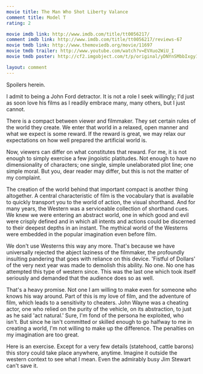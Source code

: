 ```yaml
---
movie title: The Man Who Shot Liberty Valance
comment title: Model T
rating: 2

movie imdb link: http://www.imdb.com/title/tt0056217/
comment imdb link: http://www.imdb.com/title/tt0056217/reviews-67
movie tmdb link: http://www.themoviedb.org/movie/11697
movie tmdb trailer: http://www.youtube.com/watch?v=EVXuo2WiU_I
movie tmdb poster: http://cf2.imgobject.com/t/p/original/yDNYnSMbbIxgy1u2aUIzQPkuu0l.jpg

layout: comment
---
```


Spoilers herein.

I admit to being a John Ford detractor. It is not a role I seek willingly; I'd just as soon love his films as I readily embrace many, many others, but I just cannot.

There is a compact between viewer and filmmaker. They set certain rules of the world they create. We enter that world in a relaxed, open manner and what we expect is some reward. If the reward is great, we may relax our expectations on how well prepared the artificial world is.

Now, viewers can differ on what constitutes that reward. For me, it is not enough to simply exercise a few jingoistic platitudes. Not enough to have no dimensionality of characters; one single, simple unelaborated plot line; one simple moral. But you, dear reader may differ, but this is not the matter of my complaint. 

The creation of the world behind that important compact is another thing altogether. A central characteristic of film is the vocabulary that is available to quickly transport you to the world of action, the visual shorthand. And for many years, the Western was a serviceable collection of shorthand cues. We knew we were entering an abstract world, one in which good and evil were crisply defined and in which all intents and actions could be discerned to their deepest depths in an instant. The mythical world of the Westerns were embedded in the popular imagination even before film.

We don't use Westerns this way any more. That's because we have universally rejected the abject laziness of the filmmaker, the profoundly insulting pandering that goes with reliance on this device. 'Fistful of Dollars' of the very next year was made to demolish this ability. No one. No one has attempted this type of western since. This was the last one which took itself seriously and demanded that the audience does so as well.

That's a heavy promise. Not one I am willing to make even for someone who knows his way around. Part of this is my love of film, and the adventure of film, which leads to a sensitivity to cheaters. John Wayne was a cheating actor, one who relied on the purity of the vehicle, on its abstraction, to just as he said 'act natural.' Sure, I'm fond of the persona he exploited, who isn't. But since he isn't committed or skilled enough to go halfway to me in creating a world, I'm not willing to make up the difference. The penalties on my imagination are too great.

Here is an exercise. Except for a very few details (statehood, cattle barons) this story could take place anywhere, anytime. Imagine it outside the western context to see what I mean. Even the admirably busy Jim Stewart can't save it.